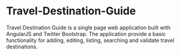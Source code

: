 Travel-Destination-Guide
========================

Travel Destination Guide is a single page web application built with AngularJS and Twitter Bootstrap. The application provide a basic functionality for adding, editing, listing, searching and validate travel destinations.
